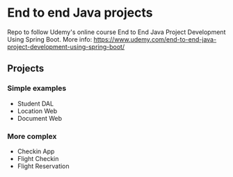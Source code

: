 # End to end Java projects

Repo to follow Udemy's online course End to End Java Project Development Using Spring Boot. More info: https://www.udemy.com/end-to-end-java-project-development-using-spring-boot/

## Projects

### Simple examples
- Student DAL
- Location Web
- Document Web

### More complex
- Checkin App
- Flight Checkin
- Flight Reservation